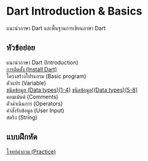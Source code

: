 # Dart Introduction & Basics
แนะนำภาษา Dart และพื้นฐานการเขียนภาษา Dart

## หัวข้อย่อย
  แนะนำภาษา Dart (Introduction)<br>
  [การติดตั้ง (Install Dart)](https://github.com/soonklang/dart-tutorial/blob/main/1.%20Introduction%20and%20Basics/How%20to%20install%20Dart.md)<br>
  โครงสร้างโปรแกรม (Basic program)<br>
  ตัวแปร (Variable) <br>
  [ชนิดข้อมูล (Data types)(1-4)](https://github.com/soonklang/dart-tutorial/blob/main/1.%20Introduction%20and%20Basics/Datatypes%20in%20Dart(1-4).md)
  [ชนิดข้อมูล((Data types)(5-8)](https://github.com/soonklang/dart-tutorial/blob/main/1.%20Introduction%20and%20Basics/Datatypes%20in%20Dart%20(5-8).md)<br>
  คอมเม้นต์ (Comments)<br>
  ตัวดำเนินการ (Operators)<br>
  คำสั่งรับข้อมูล (User Input)<br>
  สตริง (String)<br>

## แบบฝึกหัด
  [โจทย์คำถาม (Practice)](Practice1.md)
